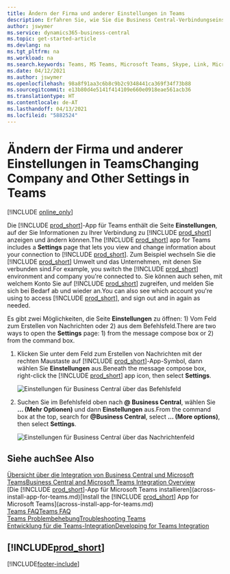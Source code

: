 ```yaml
---
title: Ändern der Firma und anderer Einstellungen in Teams
description: Erfahren Sie, wie Sie die Business Central-Verbindungseinstellungen von Microsoft Teams ändern.
author: jswymer
ms.service: dynamics365-business-central
ms.topic: get-started-article
ms.devlang: na
ms.tgt_pltfrm: na
ms.workload: na
ms.search.keywords: Teams, MS Teams, Microsoft Teams, Skype, Link, Microsoft 365, settings, search
ms.date: 04/12/2021
ms.author: jswymer
ms.openlocfilehash: 98a8f91aa3c6b8c9b2c9348441ca369f34f73b88
ms.sourcegitcommit: e13b80d4e5141f414109e660e0918eae561acb36
ms.translationtype: HT
ms.contentlocale: de-AT
ms.lasthandoff: 04/13/2021
ms.locfileid: "5882524"
---
```

# <a name="changing-company-and-other-settings-in-teams"></a><span data-ttu-id="6efc1-103">Ändern der Firma und anderer Einstellungen in Teams</span><span class="sxs-lookup"><span data-stu-id="6efc1-103">Changing Company and Other Settings in Teams</span></span>

[!INCLUDE [online_only](includes/online_only.md)]

<span data-ttu-id="6efc1-104">Die [!INCLUDE [prod_short](includes/prod_short.md)]-App für Teams enthält die Seite **Einstellungen**, auf der Sie Informationen zu Ihrer Verbindung zu [!INCLUDE [prod_short](includes/prod_short.md)] anzeigen und ändern können.</span><span class="sxs-lookup"><span data-stu-id="6efc1-104">The [!INCLUDE [prod_short](includes/prod_short.md)] app for Teams includes a **Settings** page that lets you view and change information about your connection to [!INCLUDE [prod_short](includes/prod_short.md)].</span></span> <span data-ttu-id="6efc1-105">Zum Beispiel wechseln Sie die [!INCLUDE [prod_short](includes/prod_short.md)] Umwelt und das Unternehmen, mit denen Sie verbunden sind.</span><span class="sxs-lookup"><span data-stu-id="6efc1-105">For example, you switch the [!INCLUDE [prod_short](includes/prod_short.md)] environment and company you're connected to.</span></span> <span data-ttu-id="6efc1-106">Sie können auch sehen, mit welchem Konto Sie auf [!INCLUDE [prod_short](includes/prod_short.md)] zugreifen, und melden Sie sich bei Bedarf ab und wieder an.</span><span class="sxs-lookup"><span data-stu-id="6efc1-106">You can also see which account you're using to access [!INCLUDE [prod_short](includes/prod_short.md)], and sign out and in again as needed.</span></span>

<span data-ttu-id="6efc1-107">Es gibt zwei Möglichkeiten, die Seite **Einstellungen** zu öffnen: 1) Vom Feld zum Erstellen von Nachrichten oder 2) aus dem Befehlsfeld.</span><span class="sxs-lookup"><span data-stu-id="6efc1-107">There are two ways to open the **Settings** page: 1) from the message compose box or 2) from the command box.</span></span>

1. <span data-ttu-id="6efc1-108">Klicken Sie unter dem Feld zum Erstellen von Nachrichten mit der rechten Maustaste auf [!INCLUDE [prod_short](includes/prod_short.md)]-App-Symbol, dann wählen Sie **Einstellungen** aus.</span><span class="sxs-lookup"><span data-stu-id="6efc1-108">Beneath the message compose box, right-click the [!INCLUDE [prod_short](includes/prod_short.md)] app icon, then select **Settings**.</span></span>

    ![Einstellungen für Business Central über das Befehlsfeld](media/teams-settings-message-box.png)

2. <span data-ttu-id="6efc1-110">Suchen Sie im Befehlsfeld oben nach **@ Business Central**, wählen Sie **... (Mehr Optionen)** und dann **Einstellungen** aus.</span><span class="sxs-lookup"><span data-stu-id="6efc1-110">From the command box at the top, search for **@Business Central**, select **... (More options)**, then select **Settings**.</span></span>

   ![Einstellungen für Business Central über das Nachrichtenfeld](media/teams-settings-command-box.png)

## <a name="see-also"></a><span data-ttu-id="6efc1-112">Siehe auch</span><span class="sxs-lookup"><span data-stu-id="6efc1-112">See Also</span></span>

[<span data-ttu-id="6efc1-113">Übersicht über die Integration von Business Central und Microsoft Teams</span><span class="sxs-lookup"><span data-stu-id="6efc1-113">Business Central and Microsoft Teams Integration Overview</span></span>](across-teams-overview.md)  
<span data-ttu-id="6efc1-114">[Die [!INCLUDE [prod_short](includes/prod_short.md)]-App für Microsoft Teams installieren](across-install-app-for-teams.md)</span><span class="sxs-lookup"><span data-stu-id="6efc1-114">[Install the [!INCLUDE [prod_short](includes/prod_short.md)] App for Microsoft Teams](across-install-app-for-teams.md)</span></span>  
[<span data-ttu-id="6efc1-115">Teams FAQ</span><span class="sxs-lookup"><span data-stu-id="6efc1-115">Teams FAQ</span></span>](teams-faq.md)  
[<span data-ttu-id="6efc1-116">Teams Problembehebung</span><span class="sxs-lookup"><span data-stu-id="6efc1-116">Troubleshooting Teams</span></span>](admin-teams-troubleshooting.md)  
[<span data-ttu-id="6efc1-117">Entwicklung für die Teams-Integration</span><span class="sxs-lookup"><span data-stu-id="6efc1-117">Developing for Teams Integration</span></span>](/dynamics365/business-central/dev-itpro/developer/devenv-develop-for-teams)  

## [!INCLUDE[prod_short](includes/free_trial_md.md)]  


[!INCLUDE[footer-include](includes/footer-banner.md)]